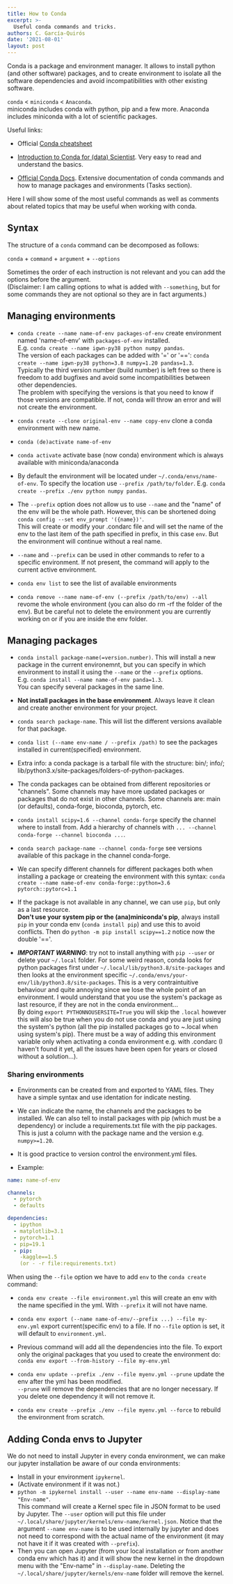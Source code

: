 ```yaml
---
title: How to Conda
excerpt: >-
  Useful conda commands and tricks.
authors: C. García-Quirós
date: '2021-08-01'
layout: post
---
```


Conda is a package and environment manager. It allows to install python (and other software) packages, and to create environment to isolate all the software dependencies and avoid incompatibilities with other existing software.

`conda` < `miniconda` < `Anaconda`.<br/> miniconda includes conda with python, pip and a few more. Anaconda includes miniconda with a lot of scientific packages.

Useful links:

- Official [Conda cheatsheet](https://docs.conda.io/projects/conda/en/4.6.0/_downloads/52a95608c49671267e40c689e0bc00ca/conda-cheatsheet.pdf)

- [Introduction to Conda for (data) Scientist](https://carpentries-incubator.github.io/introduction-to-conda-for-data-scientists/index.html). Very easy to read and understand the basics.

- [Official Conda Docs](https://docs.conda.io/projects/conda/en/latest/index.html). Extensive documentation of conda commands and how to manage packages and environments (Tasks section).

Here I will show some of the most useful commands as well as comments about related topics that may be useful when working with conda.

## Syntax
The structure of a `conda` command can be decomposed as follows:

`conda` + `command` + `argument` + `--options`

Sometimes the order of each instruction is not relevant and you can add the options before the argument. <br/>(Disclaimer: I am calling options to what is added with `--something`, but for some commands they are not optional so they are in fact arguments.)

## Managing environments
- `conda create --name name-of-env packages-of-env` create environment named 'name-of-env' with `packages-of-env` installed. <br/>
E.g. `conda create --name igwn-py38 python numpy pandas`. <br/>The version of each packages can be added with '=' or '==': `conda create --name igwn-py38 python=3.8 numpy=1.20 pandas=1.3`.<br/>
Typically the third version number (build number) is left free so there is freedom to add bugfixes and avoid some incompatibilities between other dependencies. <br/>The problem with specifying the versions is that you need to know if those versions are compatible. If not, conda will throw an error and will not create the environment.

- `conda create --clone original-env --name copy-env`  clone a conda environment with new name.

- `conda (de)activate name-of-env`
- `conda activate` activate base (now conda) environment which is always available with miniconda/anaconda

- By default the environment will be located under `~/.conda/envs/name-of-env`. To specify the location use `--prefix /path/to/folder`. E.g. `conda create --prefix ./env python numpy pandas`.
- The `--prefix` option does not allow us to use `--name` and the "name" of the env will be the whole path. However, this can be shortened doing
`conda config --set env_prompt '({name})'`. <br/>This will create or modify your .condarc file and will set the name of the env to the last item of the path specified in prefix, in this case `env`. But the environment will continue without a real name.

- `--name` and `--prefix` can be used in other commands to refer to a specific environment. If not present, the command will apply to the current active environment.

- `conda env list` to see the list of available environments

- `conda remove --name name-of-env (--prefix /path/to/env) --all` revome the whole environment (you can also do rm -rf the folder of the env). But be careful not to delete the environment you are currently working on or if you are inside the env folder.


## Managing packages

- `conda install package-name(=version.number)`. This will install a new package in the current environemnt, but you can specify in which environment to install it using the `--name` or the `--prefix` options. <br/>E.g. `conda install --name name-of-env panda=1.3`. <br/>You can specify several packages in the same line.

- **Not install packages in the base environment**. Always leave it clean and create another environment for your project.

- `conda search package-name`. This will list the different versions available for that package.

- `conda list (--name env-name / --prefix /path)` to see the packages installed in current(specified) environment.

- Extra info: a conda package is a tarball file with the structure: bin/; info/; lib/python3.x/site-packages/folders-of-python-packages.

- The conda packages can be obtained from different repositories or "channels". Some channels may have more updated packages or packages that do not exist in other channels. Some channels are: main (or defaults), conda-forge, bioconda, pytorch, etc.

- `conda install scipy=1.6 --channel conda-forge` specify the channel where to install from. Add a hierarchy of channels with `... --channel conda-forge --channel bioconda ...`.

- `conda search package-name --channel conda-forge` see versions available of this package in the channel conda-forge.

- We can specify different channels for different packages both when installing a package or createing the environment with this syntax:
`conda create --name name-of-env conda-forge::python=3.6 pytorch::pytorc=1.1`

- If the package is not available in any channel, we can use `pip`, but only as a last resource.<br/> **Don't use your system pip or the (ana)miniconda's pip**, always install `pip` in your conda env (`conda install pip`) and use this to avoid conflicts. Then do `python -m pip install scipy==1.2` notice now the double '=='.

- ***IMPORTANT WARNING***: try not to install anything with `pip --user` or delete your `~/.local` folder. For some weird reason, conda looks for python packages first under `~/.local/lib/python3.8/site-packages` and then looks at the environment specific `~/.conda/envs/your-env/lib/python3.8/site-packages`. This is a very contraintuitive behaviour and quite annoying since we lose the whole point of an environment. I would understand that you use the system's package as last resource, if they are not in the conda environment... <br/> By doing `export PYTHONNOUSERSITE=True` you will skip the `.local` however this will also be true when you do not use conda and you are just using the system's python (all the pip installed packages go to ~.local when using system's pip). There must be a way of adding this environment variable only when activating a conda environment e.g. with .condarc (I haven't found it yet, all the issues have been open for years or closed without a solution...).

### Sharing environments

- Environments can be created from and exported to YAML files. They have a simple syntax and use identation for indicate nesting.

- We can indicate the name, the channels and the packages to be installed. We can also tell to install packages with pip (which must be a dependency) or include a requirements.txt file with the pip packages. This is just a column with the package name and the version e.g. `numpy>=1.20`.

- It is good practice to version control the environment.yml files.

- Example:

```yaml
name: name-of-env

channels:
  - pytorch
  - defaults

dependencies:
  - ipython
  - matplotlib=3.1
  - pytorch=1.1
  - pip=19.1
  - pip:
    -kaggle==1.5
    (or - -r file:requirements.txt)
```

When using the `--file` option we have to add `env` to the `conda create` command:

- `conda env create --file environment.yml`  this will create an env with the name specified in the yml. With `--prefix` it will not have name.

- `conda env export (--name name-of-env/--prefix ...) --file my-env.yml`   export current(specific env) to a file. If no `--file` option is set, it will default to `environment.yml`.

- Previous command will add all the dependencies into the file. To export only the original packages that you used to create the environment do:
`conda env export --from-history --file my-env.yml`

- `conda env update --prefix ./env --file myenv.yml --prune`   update the env after the yml has been modified. <br/>`--prune` will remove the dependencies that are no longer necessary. If you delete one dependency it will not remove it.

- `conda env create --prefix ./env --file myenv.yml --force` to rebuild the environment from scratch.


## Adding Conda envs to Jupyter

We do not need to install Jupyter in every conda environment, we can make our jupyter installation be aware of our conda environments:

- Install in your environment `ipykernel`.
- (Activate environment if it was not.)
- `python -m ipykernel install --user --name env-name --display-name "Env-name"`.<br/>
This command will create a Kernel spec file in JSON format to be used by Jupyter. The `--user` option will put this file under `~/.local/share/jupyter/kernels/env-name/kernel.json`. Notice that the argument `--name env-name` is to be used internally by jupyter and does not need to correspond with the actual name of the environment (it may not have it if it was created with `--prefix`).
- Then you can open Jupyter (from your local installation or from another conda env which has it) and it will show the new kernel in the dropdown menu with the "Env-name" in `--display-name`. Deleting the `~/.local/share/jupyter/kernels/env-name` folder will remove the kernel.
